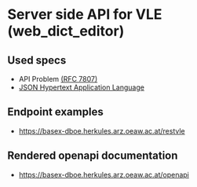 # Server side API for VLE (web_dict_editor)

## Used specs

* API Problem [(RFC 7807)](https://tools.ietf.org/html/rfc7807)
* [JSON Hypertext Application Language](https://tools.ietf.org/html/draft-kelly-json-hal-08)

## Endpoint examples

* https://basex-dboe.herkules.arz.oeaw.ac.at/restvle

## Rendered openapi documentation

* https://basex-dboe.herkules.arz.oeaw.ac.at/openapi